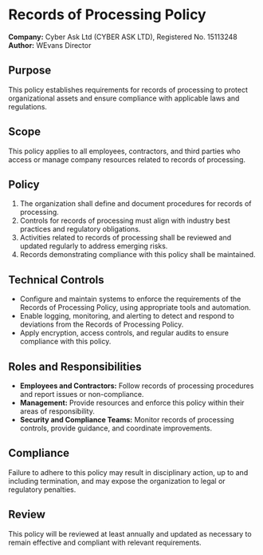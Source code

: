 # Records of Processing Policy

**Company:** Cyber Ask Ltd (CYBER ASK LTD), Registered No. 15113248  
**Author:** WEvans Director

## Purpose

This policy establishes requirements for records of processing to protect organizational assets and ensure compliance with applicable laws and regulations.

## Scope

This policy applies to all employees, contractors, and third parties who access or manage company resources related to records of processing.

## Policy

1. The organization shall define and document procedures for records of processing.
2. Controls for records of processing must align with industry best practices and regulatory obligations.
3. Activities related to records of processing shall be reviewed and updated regularly to address emerging risks.
4. Records demonstrating compliance with this policy shall be maintained.

## Technical Controls

- Configure and maintain systems to enforce the requirements of the Records of Processing Policy, using appropriate tools and automation.
- Enable logging, monitoring, and alerting to detect and respond to deviations from the Records of Processing Policy.
- Apply encryption, access controls, and regular audits to ensure compliance with this policy.

## Roles and Responsibilities

- **Employees and Contractors:** Follow records of processing procedures and report issues or non-compliance.
- **Management:** Provide resources and enforce this policy within their areas of responsibility.
- **Security and Compliance Teams:** Monitor records of processing controls, provide guidance, and coordinate improvements.

## Compliance

Failure to adhere to this policy may result in disciplinary action, up to and including termination, and may expose the organization to legal or regulatory penalties.

## Review

This policy will be reviewed at least annually and updated as necessary to remain effective and compliant with relevant requirements.
